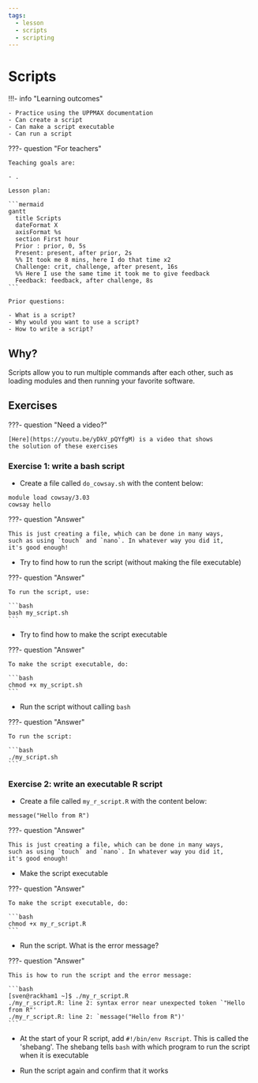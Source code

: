 ```yaml
---
tags:
  - lesson
  - scripts
  - scripting
---
```


# Scripts

!!!- info "Learning outcomes"

    - Practice using the UPPMAX documentation
    - Can create a script
    - Can make a script executable
    - Can run a script

???- question "For teachers"

    Teaching goals are:

    - .

    Lesson plan:

    ```mermaid
    gantt
      title Scripts
      dateFormat X
      axisFormat %s
      section First hour
      Prior : prior, 0, 5s
      Present: present, after prior, 2s
      %% It took me 8 mins, here I do that time x2
      Challenge: crit, challenge, after present, 16s
      %% Here I use the same time it took me to give feedback
      Feedback: feedback, after challenge, 8s
    ```

    Prior questions:

    - What is a script?
    - Why would you want to use a script?
    - How to write a script?

## Why?

Scripts allow you to run multiple commands after each other,
such as loading modules and then running your favorite software.

## Exercises

???- question "Need a video?"

    [Here](https://youtu.be/yDkV_pQYfgM) is a video that shows
    the solution of these exercises

### Exercise 1: write a bash script

- Create a file called `do_cowsay.sh` with the content below:

```text
module load cowsay/3.03
cowsay hello
```

???- question "Answer"

    This is just creating a file, which can be done in many ways,
    such as using `touch` and `nano`. In whatever way you did it,
    it's good enough!

- Try to find how to run the script (without making the file
  executable)

???- question "Answer"

    To run the script, use:

    ```bash
    bash my_script.sh
    ```

- Try to find how to make the script executable

???- question "Answer"

    To make the script executable, do:

    ```bash
    chmod +x my_script.sh
    ```

- Run the script without calling `bash`

???- question "Answer"

    To run the script:

    ```bash
    ./my_script.sh
    ```


### Exercise 2: write an executable R script

- Create a file called `my_r_script.R` with the content below:

```text
message("Hello from R")
```

???- question "Answer"

    This is just creating a file, which can be done in many ways,
    such as using `touch` and `nano`. In whatever way you did it,
    it's good enough!

- Make the script executable

???- question "Answer"

    To make the script executable, do:

    ```bash
    chmod +x my_r_script.R
    ```

- Run the script. What is the error message?

???- question "Answer"

    This is how to run the script and the error message:

    ```bash
    [sven@rackham1 ~]$ ./my_r_script.R 
    ./my_r_script.R: line 2: syntax error near unexpected token `"Hello from R"'
    ./my_r_script.R: line 2: `message("Hello from R")'
    ```

- At the start of your R script, add `#!/bin/env Rscript`. This is called
  the 'shebang'. The shebang tells `bash` with which program to run the
  script when it is executable

- Run the script again and confirm that it works

